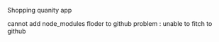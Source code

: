 Shopping quanity app 

cannot add node_modules floder to github problem : unable to fitch to github
